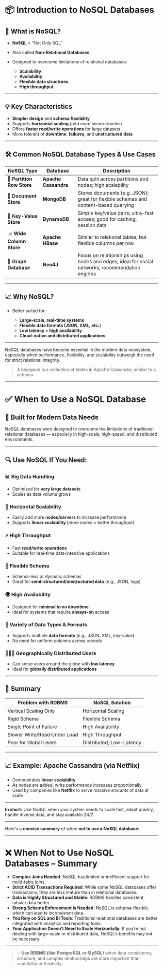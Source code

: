 

# 📦 Introduction to NoSQL Databases


## 🔄 What is NoSQL?

* **NoSQL** = “Not Only SQL”
* Also called **Non-Relational Databases**
* Designed to overcome limitations of relational databases:

  * **Scalability**
  * **Availability**
  * **Flexible data structures**
  * **High throughput**

---

## 💡 Key Characteristics

* **Simpler design** and **schema flexibility**
* Supports **horizontal scaling** (add more servers/nodes)
* Offers **faster read/write operations** for large datasets
* More tolerant of **downtime**, **failures**, and **unstructured data**

---

## 🛠️ Common NoSQL Database Types & Use Cases

| NoSQL Type                 | Database             | Description                                                                                     |
| -------------------------- | -------------------- | ----------------------------------------------------------------------------------------------- |
| 🧱 **Partition Row Store** | **Apache Cassandra** | Data split across partitions and nodes; high scalability                                        |
| 📄 **Document Store**      | **MongoDB**          | Stores documents (e.g. JSON); great for flexible schemas and content-based querying             |
| 🔑 **Key-Value Store**     | **DynamoDB**         | Simple key/value pairs; ultra-fast access; good for caching, session data                       |
| 📊 **Wide Column Store**   | **Apache HBase**     | Similar to relational tables, but flexible columns per row                                      |
| 🔗 **Graph Database**      | **Neo4J**            | Focus on relationships using nodes and edges; ideal for social networks, recommendation engines |

---

## 📈 Why NoSQL?

* Better suited for:

  * **Large-scale, real-time systems**
  * **Flexible data formats (JSON, XML, etc.)**
  * **Low latency + high availability**
  * **Cloud-native and distributed applications**

---

NoSQL databases have become essential in the modern data ecosystem, especially when performance, flexibility, and scalability outweigh the need for strict relational integrity.

>A keyspace is a collection of tables in Apache Cassandra, similar to a schema
---

# ✅ When to Use a NoSQL Database


## 🚀 Built for Modern Data Needs

NoSQL databases were designed to overcome the limitations of traditional relational databases — especially in high-scale, high-speed, and distributed environments.

---

## 🔍 Use NoSQL If You Need:

### 📊 **Big Data Handling**

* Optimized for **very large datasets**
* Scales as data volume grows

### 🧱 **Horizontal Scalability**

* Easily add more **nodes/servers** to increase performance
* Supports **linear scalability** (more nodes = better throughput)

### ⚡ **High Throughput**

* Fast **read/write operations**
* Suitable for real-time data-intensive applications

### 🧮 **Flexible Schema**

* Schema-less or dynamic schemas
* Great for **semi-structured/unstructured data** (e.g., JSON, logs)

### 🌍 **High Availability**

* Designed for **minimal to no downtime**
* Ideal for systems that require **always-on** access

### 🔄 **Variety of Data Types & Formats**

* Supports multiple **data formats** (e.g., JSON, XML, key-value)
* No need for uniform columns across records

### 🧑‍🤝‍🧑 **Geographically Distributed Users**

* Can serve users around the globe with **low latency**
* Ideal for **globally distributed applications**

---

## 🔄 Summary

| Problem with RDBMS           | NoSQL Solution           |
| ---------------------------- | ------------------------ |
| Vertical Scaling Only        | Horizontal Scaling       |
| Rigid Schema                 | Flexible Schema          |
| Single Point of Failure      | High Availability        |
| Slower Write/Read Under Load | High Throughput          |
| Poor for Global Users        | Distributed, Low-Latency |

---

## 📈 Example: Apache Cassandra (via Netflix)

* Demonstrates **linear scalability**
* As nodes are added, write performance increases proportionally
* Used by companies like **Netflix** to serve massive amounts of data at scale

---

**In short:**
Use NoSQL when your system needs to scale fast, adapt quickly, handle diverse data, and stay available 24/7.

---

Here's a **concise summary** of when **not to use a NoSQL database**:

---

# ❌ **When Not to Use NoSQL Databases – Summary**

* **Complex Joins Needed**: NoSQL has limited or inefficient support for multi-table joins.
* **Strict ACID Transactions Required**: While some NoSQL databases offer transactions, they are less mature than in relational databases.
* **Data is Highly Structured and Stable**: RDBMS handles consistent, tabular data better.
* **Strong Schema Enforcement is Needed**: NoSQL is schema-flexible, which can lead to inconsistent data.
* **You Rely on SQL and BI Tools**: Traditional relational databases are better integrated with analytics and reporting tools.
* **Your Application Doesn’t Need to Scale Horizontally**: If you’re not dealing with large-scale or distributed data, NoSQL’s benefits may not be necessary.

---

>💡 **Use RDBMS (like PostgreSQL or MySQL)** when data consistency, structure, and complex relationships are more important than scalability or flexibility.
